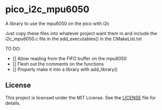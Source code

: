 # pico_i2c_mpu6050
A library to use the mpu6050 on the pico with i2c

Just copy these files into whatever project want them in and include the i2c_mpu6050.c file in the add_executables() in the CMakeList.txt

TO DO:
- [] Allow reading from the FIFO buffer on the mpu6050
- [] Flesh out the comments on the functions
- [] Properly make it into a library with add_library()

## License

This project is licensed under the MIT License. See the [LICENSE](./LICENSE) file for details.
